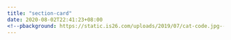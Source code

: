 ```yaml
---
title: "section-card"
date: 2020-08-02T22:41:23+08:00
<!--pbackground: https://static.is26.com/uploads/2019/07/cat-code.jpg-->
---
```


